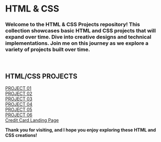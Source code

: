 # HTML & CSS 

### Welcome to the HTML & CSS Projects repository! This collection showcases basic HTML and CSS projects that will expand over time. Dive into creative designs and technical implementations. Join me on this journey as we explore a variety of projects built over time. 

<br>


## HTML/CSS PROJECTS <br>

[PROJECT 01](https://github.com/imankitadas/Fullstack-Javascript-Projects-2023/tree/main/HTML%20and%20CSS%20Projects/Project%2001) <br>
[PROJECT 02](https://github.com/imankitadas/Fullstack-Javascript-Projects-2023/tree/main/HTML%20and%20CSS%20Projects/Project%2002) <br>
[PROJECT 03](https://github.com/imankitadas/Fullstack-Javascript-Projects-2023/tree/main/HTML%20and%20CSS%20Projects/Project%2003) <br>
[PROJECT 04](https://github.com/imankitadas/Fullstack-Javascript-Projects-2023/tree/main/HTML%20and%20CSS%20Projects/Project%2004) <br>
[PROJECT 05](https://github.com/imankitadas/Fullstack-Javascript-Projects-2023/tree/main/HTML%20and%20CSS%20Projects/Project%2005) <br>
[PROJECT 06](https://github.com/imankitadas/Fullstack-Javascript-Projects-2023/tree/main/HTML%20and%20CSS%20Projects/Project%2006) <br>
[Credit Card Landing Page](https://github.com/imankitadas/Fullstack-Javascript-Projects-2023/tree/main/HTML%20and%20CSS%20Projects/Project%2007%20-%20Credit%20card%20Landing%20page) <br>


**Thank you for visiting, and I hope you enjoy exploring these HTML and CSS creations!**

